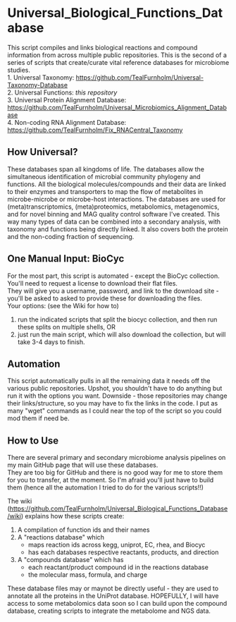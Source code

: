 # Universal_Biological_Functions_Database
This script compiles and links biological reactions and compound information from across multiple public repositories. 
This is the second of a series of scripts that create/curate vital reference databases for microbiome studies.
    <br>1. Universal Taxonomy: https://github.com/TealFurnholm/Universal-Taxonomy-Database
    <br>2. Universal Functions: *this repository*
    <br>3. Universal Protein Alignment Database: https://github.com/TealFurnholm/Universal_Microbiomics_Alignment_Database
    <br>4. Non-coding RNA Alignment Database: https://github.com/TealFurnholm/Fix_RNACentral_Taxonomy <p>

## How Universal?
These databases span all kingdoms of life. The databases allow the simultaneous identification of microbial community phylogeny and functions. All the biological molecules/compounds and their data are linked to their enzymes and transporters to map the flow of metabolites in microbe-microbe or microbe-host interactions. 
The databases are used for (meta)transcriptomics, (meta)proteomics, metabolomics, metagenomics, and for novel binning and MAG quality control software I've created. This way many types of data can be combined into a secondary analysis, with taxonomy and functions being directly linked. It also covers both the protein and the non-coding fraction of sequencing. 

## One Manual Input: BioCyc
For the most part, this script is automated - except the BioCyc collection. You'll need to request a license to download their flat files. 
<br> They will give you a username, password, and link to the download site - you'll be asked to asked to provide these for downloading the files.
<br> Your options: (see the Wiki for how to)<p> 
1. run the indicated scripts that split the biocyc collection, and then run these splits on multiple shells, OR
2. just run the main script, which will also download the collection, but will take 3-4 days to finish.


## Automation
This script automatically pulls in all the remaining data it needs off the various public repositories.
Upshot, you shouldn't have to do anything but run it with the options you want.
Downside - those repositories may change their links/structure, so you may have to fix the links in the code.
I put as many "wget" commands as I could near the top of the script so you could mod them if need be.

## How to Use
There are several primary and secondary microbiome analysis pipelines on my main GitHub page that will use these databases. 
<br>They are too big for GitHub and there is no good way for me to store them for you to transfer, at the moment. So I'm afraid you'll just have to build them (hence all the automation I tried to do for the various scripts!!) <p> 

The wiki (https://github.com/TealFurnholm/Universal_Biological_Functions_Database/wiki) explains how these scripts create:
1. A compilation of function ids and their names
2. A "reactions database" which 
    * maps reaction ids across kegg, uniprot, EC, rhea, and Biocyc
    * has each databases respective reactants, products, and direction
3. A "compounds database" which has
    * each reactant/product compound id in the reactions database
    * the molecular mass, formula, and charge

These database files may or maynot be directly useful - they are used to annotate all the proteins in the UniProt database.
HOPEFULLY, I will have access to some metabolomics data soon so I can build upon the compound database, creating scripts to integrate the metabolome and NGS data.




